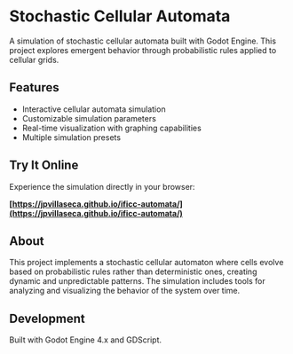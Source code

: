 # Stochastic Cellular Automata

A simulation of stochastic cellular automata built with Godot Engine. This project explores emergent behavior through probabilistic rules applied to cellular grids.

## Features

- Interactive cellular automata simulation
- Customizable simulation parameters
- Real-time visualization with graphing capabilities
- Multiple simulation presets

## Try It Online

Experience the simulation directly in your browser:

**[https://jpvillaseca.github.io/ificc-automata/](https://jpvillaseca.github.io/ificc-automata/)**

## About

This project implements a stochastic cellular automaton where cells evolve based on probabilistic rules rather than deterministic ones, creating dynamic and unpredictable patterns. The simulation includes tools for analyzing and visualizing the behavior of the system over time.

## Development

Built with Godot Engine 4.x and GDScript.
